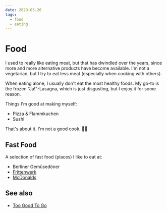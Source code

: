 ```yaml
---
date: 2023-03-26
tags:
  - food
  - eating
---
```


# Food

I used to really like eating meat, but that has dwindled over the years, since more and more alternative products have become available. I'm not a vegetarian, but I try to eat less meat (especially when cooking with others).

When eating alone, I usually don't eat the most healthy foods. My go-to is the frozen "Ja!"-Lasagna, which is just disgusting, but I enjoy it for some reason.

Things I'm good at making myself:
- Pizza & Flammkuchen
- Sushi

That's about it. I'm not a good cook. 🤷‍♂️

## Fast Food

A selection of fast food (places) I like to eat at:

- Berliner Gemüsedöner
- [Frittenwerk](https://frittenwerk.de/)
- [McDonalds](https://www.mcdonalds.de/)

## See also
- [Too Good To Go](https://toogoodtogo.com/de-de)